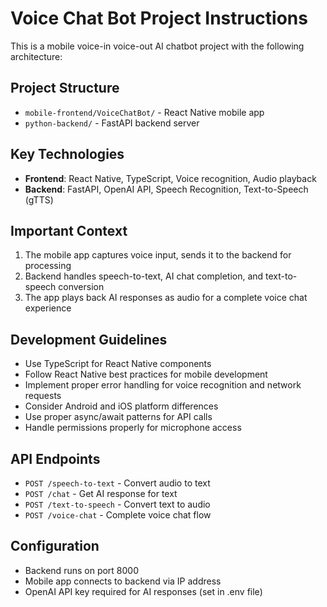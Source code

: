 <!-- Use this file to provide workspace-specific custom instructions to Copilot. For more details, visit https://code.visualstudio.com/docs/copilot/copilot-customization#_use-a-githubcopilotinstructionsmd-file -->

# Voice Chat Bot Project Instructions

This is a mobile voice-in voice-out AI chatbot project with the following architecture:

## Project Structure
- `mobile-frontend/VoiceChatBot/` - React Native mobile app
- `python-backend/` - FastAPI backend server

## Key Technologies
- **Frontend**: React Native, TypeScript, Voice recognition, Audio playback
- **Backend**: FastAPI, OpenAI API, Speech Recognition, Text-to-Speech (gTTS)

## Important Context
1. The mobile app captures voice input, sends it to the backend for processing
2. Backend handles speech-to-text, AI chat completion, and text-to-speech conversion
3. The app plays back AI responses as audio for a complete voice chat experience

## Development Guidelines
- Use TypeScript for React Native components
- Follow React Native best practices for mobile development
- Implement proper error handling for voice recognition and network requests
- Consider Android and iOS platform differences
- Use proper async/await patterns for API calls
- Handle permissions properly for microphone access

## API Endpoints
- `POST /speech-to-text` - Convert audio to text
- `POST /chat` - Get AI response for text
- `POST /text-to-speech` - Convert text to audio
- `POST /voice-chat` - Complete voice chat flow

## Configuration
- Backend runs on port 8000
- Mobile app connects to backend via IP address
- OpenAI API key required for AI responses (set in .env file)
